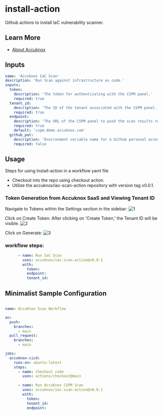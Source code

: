 # install-action

Github actions to install IaC vulnerability scanner.

## Learn More

- [About Accuknox](https://www.accuknox.com/)

## Inputs

```yaml
name: 'Accuknox IaC Scan'
description: 'Run Scan against infrastructure as code.'
inputs:
  token:
    description: 'The token for authenticating with the CSPM panel.'
    required: true
  tenant_id:
    description: 'The ID of the tenant associated with the CSPM panel.'
    required: true
  endpoint:
    description: 'The URL of the CSPM panel to push the scan results to.'
    required: true
    default: 'cspm.demo.accuknox.com'
  github_pat:
    description: 'Environment variable name for a Github personal access token for scanning external modules sourced from private repositories'
    required: false
```

## Usage

Steps for using Install-action in a workflow yaml file 
- Checkout into the repo using checkout action.
- Utilize the accuknox/iac-scan-action repository with version tag v0.0.1.

### Token Generation from Accuknox SaaS and Viewing Tenant ID

Navigate to Tokens within the Settings section in the sidebar:
![1](https://github.com/udit-uniyal/container-scan-action/assets/115368361/8f4e188b-d9f3-4404-83af-134d5dc1417a)

Click on Create Token: 
After clicking on 'Create Token,' the Tenant ID will be visible.
![2](https://github.com/udit-uniyal/container-scan-action/assets/115368361/296bc611-acb8-4918-9d6b-3a8ec7733377)

Click on Generate:
![3](https://github.com/udit-uniyal/container-scan-action/assets/115368361/16032af0-bcac-4787-8f2a-a3fa0edc6ec6)


### workflow steps:

```yaml
      - name: Run IaC Scan
        uses: accuknox/iac-scan-action@v0.0.1
        with:      
          token: 
          endpoint: 
          tenant_id: 
```


## Minimalist Sample Configuration 

```yaml

name: AccuKnox Scan Workflow

on:
  push:
    branches:
      - main
  pull_request:
    branches:
      - main

jobs:
  accuknox-cicd:
    runs-on: ubuntu-latest
    steps:
      - name: Checkout code
        uses: actions/checkout@main  
     
      - name: Run AccuKnox CSPM Scan
        uses: accuknox/iac-scan-action@v0.0.1
        with:
          token: 
          tenant_id:
          endpoint:
```
